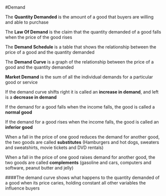 #Demand

The **Quantity Demanded** is the amount of a good that buyers are willing and able to purchase

The **Law Of Demand** is the claim that the quantity demanded of a good falls when the price of the good rises

The **Demand Schedule** is a table that shows the relationship between the price of a good and the quantity demanded

The **Demand Curve** is a graph of the relationship between the price of a good and the quantity demanded

**Market Demand** is the sum of all the individual demands for a particular good or service

If the demand curve shifts right it is called an **increase in demand**, and left is a **decrease in demand**

If the demand for a good falls when the income falls, the good is called a **normal good**

If the demand for a good rises when the income falls, the good is called an **inferior good**

When a fall in the price of one good reduces the demand for another good, the two goods are called **substitutes** (Hamburgers and hot dogs, sweaters and sweatshirts, movie tickets and DVD rentals)

When a fall in the price of one good raises demand for another good, the two goods are called **complements** (gasoline and cars, computers and software, peanut butter and jelly)

####The demand curve shows what happens to the quantity demanded of a good when its price caries, holding constant all other variables the influence buyers
